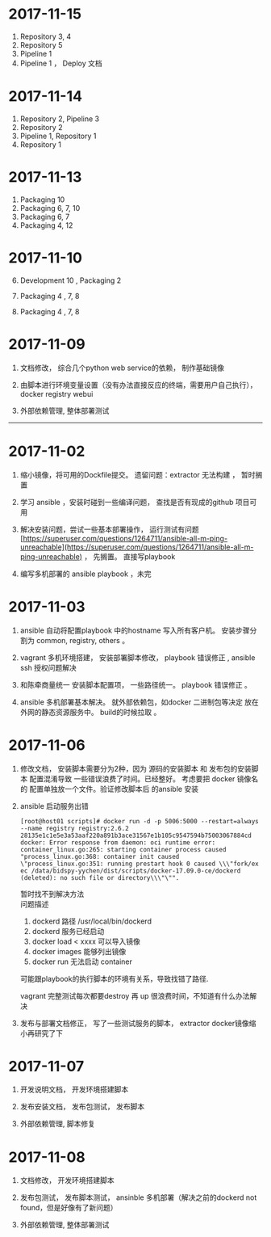 # 2017-11-15

1. Repository 3, 4
2. Repository 5 
3. Pipeline 1
4. Pipeline 1 ， Deploy 文档


# 2017-11-14

1. Repository 2, Pipeline 3 
2. Repository 2 
3. Pipeline 1, Repository 1
4. Repository 1


# 2017-11-13

1. Packaging 10 
2. Packaging 6, 7, 10
3. Packaging 6, 7
4. Packaging 4, 12

# 2017-11-10

6. Development 10 ,   Packaging 2

7. Packaging 4 , 7, 8

8. Packaging 4 , 7, 8

# 2017-11-09

1. 文档修改， 综合几个python web service的依赖， 制作基础镜像

2. 由脚本进行环境变量设置（没有办法直接反应的终端，需要用户自己执行）， docker registry webui

3. 外部依赖管理, 整体部署测试

---

# 2017-11-02

1. 缩小镜像，将可用的Dockfile提交。 遗留问题：extractor 无法构建 ， 暂时搁置

2. 学习 ansible ，安装时碰到一些编译问题， 查找是否有现成的github 项目可用

3. 解决安装问题，尝试一些基本部署操作， 运行测试有问题 [https://superuser.com/questions/1264711/ansible-all-m-ping-unreachable](https://superuser.com/questions/1264711/ansible-all-m-ping-unreachable) ， 先搁置。 直接写playbook

4. 编写多机部署的 ansible playbook ，未完

# 2017-11-03

1. ansible 自动将配置playbook 中的hostname 写入所有客户机。 安装步骤分割为 common, registry, others 。

2. vagrant 多机环境搭建， 安装部署脚本修改， playbook 错误修正 , ansible ssh 授权问题解决

3. 和陈牵商量统一 安装脚本配置项， 一些路径统一。  playbook 错误修正 。

4. ansible 多机部署基本解决。 就外部依赖包，如docker 二进制包等决定 放在外网的静态资源服务中。 build的时候拉取 。

# 2017-11-06

1. 修改文档， 安装脚本需要分为2种，因为 源码的安装脚本 和 发布包的安装脚本 配置混淆导致  一些错误浪费了时间。已经整好。 考虑要把 docker 镜像名的 配置单独放一个文件。验证修改脚本后 的ansible 安装

2. ansible 启动服务出错

   ```
   [root@host01 scripts]# docker run -d -p 5006:5000 --restart=always --name registry registry:2.6.2               
   28135e1c1e5e3a53aaf220a891b3ace31567e1b105c9547594b75003067884cd                                                
   docker: Error response from daemon: oci runtime error: container_linux.go:265: starting container process caused
   "process_linux.go:368: container init caused \"process_linux.go:351: running prestart hook 0 caused \\\"fork/ex
   ec /data/bidspy-yychen/dist/scripts/docker-17.09.0-ce/dockerd (deleted): no such file or directory\\\"\"".
   ```

   暂时找不到解决方法  
   问题描述

   1. dockerd 路径 /usr/local/bin/dockerd
   2. dockerd 服务已经启动
   3. docker load &lt; xxxx 可以导入镜像
   4. docker images   能够列出镜像
   5. docker run 无法启动 container

   可能跟playbook的执行脚本的环境有关系，导致找错了路径.

   vagrant 完整测试每次都要destroy 再 up 很浪费时间，不知道有什么办法解决

3. 发布与部署文档修正， 写了一些测试服务的脚本， extractor docker镜像缩小再研究了下

# 2017-11-07

1. 开发说明文档， 开发环境搭建脚本

2. 发布安装文档， 发布包测试， 发布脚本

3. 外部依赖管理, 脚本修复

# 2017-11-08

1. 文档修改， 开发环境搭建脚本

2. 发布包测试， 发布脚本测试， ansinble 多机部署（解决之前的dockerd not found，但是好像有了新问题）

3. 外部依赖管理, 整体部署测试



